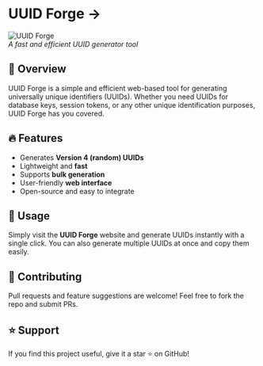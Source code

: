 # UUID Forge -> 

![UUID Forge](https://github.com/Shadowgamer12k/blocky-uuid-factory/blob/main/banner/minecraft_title%20(9).png)  
*A fast and efficient UUID generator tool*

## 🚀 Overview
UUID Forge is a simple and efficient web-based tool for generating universally unique identifiers (UUIDs). Whether you need UUIDs for database keys, session tokens, or any other unique identification purposes, UUID Forge has you covered.

## 🔥 Features
- Generates **Version 4 (random) UUIDs**
- Lightweight and **fast**
- Supports **bulk generation**
- User-friendly **web interface**
- Open-source and easy to integrate

## 🎯 Usage
Simply visit the **UUID Forge** website and generate UUIDs instantly with a single click. You can also generate multiple UUIDs at once and copy them easily.


## 🤝 Contributing
Pull requests and feature suggestions are welcome! Feel free to fork the repo and submit PRs.

## ⭐ Support
If you find this project useful, give it a star ⭐ on GitHub!

